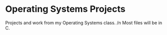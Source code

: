 # Operating Systems Projects
Projects and work from my Operating Systems class. /n
Most files will be in C.
